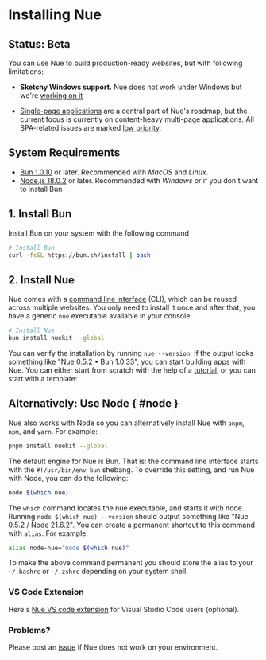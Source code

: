 

# Installing Nue


## Status: Beta
You can use Nue to build production-ready websites, but with following limitations:

* **Sketchy Windows support.** Nue does not work under Windows but we're [working on it](https://github.com/nuejs/nue/issues/249)

* [Single-page applications](single-page-applications.html) are a central part of Nue's roadmap, but the current focus is currently on content-heavy multi-page applications. All SPA-related issues are marked [low priority](https://github.com/nuejs/nue/labels/low%20priority).


## System Requirements

* [Bun 1.0.10](//bun.sh/) or later. Recommended with *MacOS* and *Linux*.
* [Node.js 18.0.2](//nodejs.org/) or later. Recommended with *Windows* or if you don't want to install Bun


## 1. Install Bun
Install Bun on your system with the following command

``` sh
# Install Bun
curl -fsSL https://bun.sh/install | bash
```

## 2. Install Nue
Nue comes with a [command line interface](reference/command-line-interface.html) (CLI), which can be reused across multiple websites. You only need to install it once and after that, you have a generic `nue` executable available in your console:


``` sh
# Install Nue
bun install nuekit --global
```

You can verify the installation by running `nue --version`. If the output looks something like "Nue 0.5.2 • Bun 1.0.33", you can start building apps with Nue. You can either start from scratch with the help of a [tutorial](tutorials/build-a-simple-blog.html), or you can start with a template:




## Alternatively: Use Node { #node }
Nue also works with Node so you can alternatively install Nue with `pnpm`, `npm`, and `yarn`. For example:

``` sh
pnpm install nuekit --global
```

The default engine for Nue is Bun. That is: the command line interface starts with the `#!/usr/bin/env bun` shebang. To override this setting, and run Nue with Node, you can do the following:

``` sh
node $(which nue)
```

The `which` command locates the nue executable, and starts it with node. Running `node $(which nue) --version` should output something like "Nue 0.5.2 / Node 21.6.2". You can create a permanent shortcut to this command with `alias`. For example:

``` sh
alias node-nue="node $(which nue)"
```

To make the above command permanent you should store the alias to your `~/.bashrc` or `~/.zshrc` depending on your system shell.



### VS Code Extension
Here's [Nue VS code extension](https://marketplace.visualstudio.com/items?itemName=yaoyuanzhang.nue&ssr=false) for Visual Studio Code users (optional).



### Problems?
Please post an [issue](//github.com/nuejs/nue/issues) if Nue does not work on your environment.




